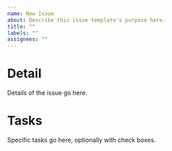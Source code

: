 ```yaml
---
name: New Issue
about: Describe this issue template's purpose here.
title: ""
labels: ""
assignees: ""
---
```


# Detail

Details of the issue go here.

# Tasks

Specific tasks go here, optionally with check boxes.
